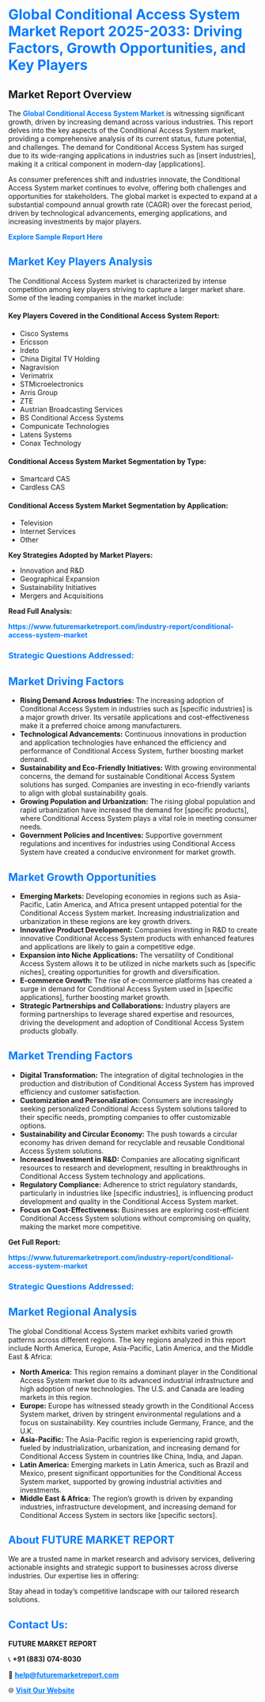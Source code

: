 <h1 style="color: #007BFF;">Global Conditional Access System Market Report 2025-2033: Driving Factors, Growth Opportunities, and Key Players</h1>

<section id="overview">
<h2>Market Report Overview</h2>
<p>The <a href="https://www.futuremarketreport.com/industry-report/conditional-access-system-market" style="color: #007BFF; text-decoration: none;"><strong>Global Conditional Access System Market</strong></a> is witnessing significant growth, driven by increasing demand across various industries. This report delves into the key aspects of the Conditional Access System market, providing a comprehensive analysis of its current status, future potential, and challenges. The demand for Conditional Access System has surged due to its wide-ranging applications in industries such as [insert industries], making it a critical component in modern-day [applications].</p>
<p>As consumer preferences shift and industries innovate, the Conditional Access System market continues to evolve, offering both challenges and opportunities for stakeholders. The global market is expected to expand at a substantial compound annual growth rate (CAGR) over the forecast period, driven by technological advancements, emerging applications, and increasing investments by major players.</p>
</section>

<section id="overview">
<p><a href="https://www.futuremarketreport.com/request-sample/reportId=51154" style="color: #007BFF; text-decoration: none;"><strong>Explore Sample Report Here</strong></a></p>
</section>

<section id="key-players">
<h2 style="color: #007BFF;">Market Key Players Analysis</h2>
<p>The Conditional Access System market is characterized by intense competition among key players striving to capture a larger market share. Some of the leading companies in the market include:</p>
<h4>Key Players Covered in the Conditional Access System Report:</h4>
<ul><li>Cisco Systems</li><li>Ericsson</li><li>Irdeto</li><li>China Digital TV Holding</li><li>Nagravision</li><li>Verimatrix</li><li>STMicroelectronics</li><li>Arris Group</li><li>ZTE</li><li>Austrian Broadcasting Services</li><li>BS Conditional Access Systems</li><li>Compunicate Technologies</li><li>Latens Systems</li><li>Conax Technology</li></ul>
<h4>Conditional Access System Market Segmentation by Type:</h4>
<ul><li>Smartcard CAS</li><li>Cardless CAS</li></ul>

<h4>Conditional Access System Market Segmentation by Application:</h4>
<ul><li>Television</li><li>Internet Services</li><li>Other</li></ul>
<p><strong>Key Strategies Adopted by Market Players:</strong></p>
<ul>
<li>Innovation and R&D</li>
<li>Geographical Expansion</li>
<li>Sustainability Initiatives</li>
<li>Mergers and Acquisitions</li>
</ul>
</section>

<section>
<p><strong>Read Full Analysis: </strong></p><a href="https://www.futuremarketreport.com/industry-report/conditional-access-system-market" style="color: #007BFF; text-decoration: none;"><strong>https://www.futuremarketreport.com/industry-report/conditional-access-system-market</strong></a>
<h3 style="color: #007BFF;">Strategic Questions Addressed:</h3>
</section>

<section id="driving-factors">
<h2 style="color: #007BFF;">Market Driving Factors</h2>
<ul>
<li><strong>Rising Demand Across Industries:</strong> The increasing adoption of Conditional Access System in industries such as [specific industries] is a major growth driver. Its versatile applications and cost-effectiveness make it a preferred choice among manufacturers.</li>
<li><strong>Technological Advancements:</strong> Continuous innovations in production and application technologies have enhanced the efficiency and performance of Conditional Access System, further boosting market demand.</li>
<li><strong>Sustainability and Eco-Friendly Initiatives:</strong> With growing environmental concerns, the demand for sustainable Conditional Access System solutions has surged. Companies are investing in eco-friendly variants to align with global sustainability goals.</li>
<li><strong>Growing Population and Urbanization:</strong> The rising global population and rapid urbanization have increased the demand for [specific products], where Conditional Access System plays a vital role in meeting consumer needs.</li>
<li><strong>Government Policies and Incentives:</strong> Supportive government regulations and incentives for industries using Conditional Access System have created a conducive environment for market growth.</li>
</ul>
</section>

<section id="growth-opportunities">
<h2 style="color: #007BFF;">Market Growth Opportunities</h2>
<ul>
<li><strong>Emerging Markets:</strong> Developing economies in regions such as Asia-Pacific, Latin America, and Africa present untapped potential for the Conditional Access System market. Increasing industrialization and urbanization in these regions are key growth drivers.</li>
<li><strong>Innovative Product Development:</strong> Companies investing in R&D to create innovative Conditional Access System products with enhanced features and applications are likely to gain a competitive edge.</li>
<li><strong>Expansion into Niche Applications:</strong> The versatility of Conditional Access System allows it to be utilized in niche markets such as [specific niches], creating opportunities for growth and diversification.</li>
<li><strong>E-commerce Growth:</strong> The rise of e-commerce platforms has created a surge in demand for Conditional Access System used in [specific applications], further boosting market growth.</li>
<li><strong>Strategic Partnerships and Collaborations:</strong> Industry players are forming partnerships to leverage shared expertise and resources, driving the development and adoption of Conditional Access System products globally.</li>
</ul>
</section>

<section id="trending-factors">
<h2 style="color: #007BFF;">Market Trending Factors</h2>
<ul>
<li><strong>Digital Transformation:</strong> The integration of digital technologies in the production and distribution of Conditional Access System has improved efficiency and customer satisfaction.</li>
<li><strong>Customization and Personalization:</strong> Consumers are increasingly seeking personalized Conditional Access System solutions tailored to their specific needs, prompting companies to offer customizable options.</li>
<li><strong>Sustainability and Circular Economy:</strong> The push towards a circular economy has driven demand for recyclable and reusable Conditional Access System solutions.</li>
<li><strong>Increased Investment in R&D:</strong> Companies are allocating significant resources to research and development, resulting in breakthroughs in Conditional Access System technology and applications.</li>
<li><strong>Regulatory Compliance:</strong> Adherence to strict regulatory standards, particularly in industries like [specific industries], is influencing product development and quality in the Conditional Access System market.</li>
<li><strong>Focus on Cost-Effectiveness:</strong> Businesses are exploring cost-efficient Conditional Access System solutions without compromising on quality, making the market more competitive.</li>
</ul>
</section>

<section>
<p><strong>Get Full Report: </strong></p><a href="https://www.futuremarketreport.com/industry-report/conditional-access-system-market" style="color: #007BFF; text-decoration: none;"><strong>https://www.futuremarketreport.com/industry-report/conditional-access-system-market</strong></a>
<h3 style="color: #007BFF;">Strategic Questions Addressed:</h3>
</section>


<section id="regional-analysis">
<h2 style="color: #007BFF;">Market Regional Analysis</h2>
<p>The global Conditional Access System market exhibits varied growth patterns across different regions. The key regions analyzed in this report include North America, Europe, Asia-Pacific, Latin America, and the Middle East & Africa:</p>
<ul>
<li><strong>North America:</strong> This region remains a dominant player in the Conditional Access System market due to its advanced industrial infrastructure and high adoption of new technologies. The U.S. and Canada are leading markets in this region.</li>
<li><strong>Europe:</strong> Europe has witnessed steady growth in the Conditional Access System market, driven by stringent environmental regulations and a focus on sustainability. Key countries include Germany, France, and the U.K.</li>
<li><strong>Asia-Pacific:</strong> The Asia-Pacific region is experiencing rapid growth, fueled by industrialization, urbanization, and increasing demand for Conditional Access System in countries like China, India, and Japan.</li>
<li><strong>Latin America:</strong> Emerging markets in Latin America, such as Brazil and Mexico, present significant opportunities for the Conditional Access System market, supported by growing industrial activities and investments.</li>
<li><strong>Middle East & Africa:</strong> The region’s growth is driven by expanding industries, infrastructure development, and increasing demand for Conditional Access System in sectors like [specific sectors].</li>
</ul>
</section>

<footer>
<h2 style="color: #007BFF;">About FUTURE MARKET REPORT</h2>
<p>We are a trusted name in market research and advisory services, delivering actionable insights and strategic support to businesses across diverse industries. Our expertise lies in offering:</p>

<p>Stay ahead in today’s competitive landscape with our tailored research solutions.</p>

<h2 style="color: #007BFF;">Contact Us:</h2>
<p><strong>FUTURE MARKET REPORT</strong></p>
<p>📞 <strong>+91 (883) 074-8030</strong></p>
<p>📧 <strong><a href="mailto:help@futuremarketreport.com" style="color: #007BFF;">help@futuremarketreport.com</a></strong></p>
<p>🌐 <strong><a href="https://www.futuremarketreport.com/" style="color: #007BFF;">Visit Our Website</a></strong></p>
</footer>